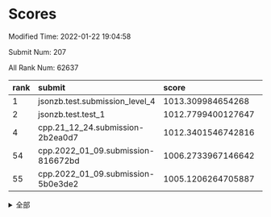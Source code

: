 # Scores

Modified Time: 2022-01-22 19:04:58

Submit Num: 207

All Rank Num: 62637

| rank |               submit               |       score        |       sigma        | pk_num |
| :--- | :--------------------------------- | :----------------- | :----------------- | :----- |
| 1    | jsonzb.test.submission_level_4     | 1013.309984654268  | 0.8130978928909701 | 1209   |
| 2    | jsonzb.test.test_1                 | 1012.7799400127647 | 0.8089447476763363 | 1212   |
| 4    | cpp.21_12_24.submission-2b2ea0d7   | 1012.3401546742816 | 0.7598173401851155 | 1212   |
| 54   | cpp.2022_01_09.submission-816672bd | 1006.2733967146642 | 0.7296048870467885 | 1207   |
| 55   | cpp.2022_01_09.submission-5b0e3de2 | 1005.1206264705887 | 0.7313995862601851 | 1211   |


<details>
<summary>全部</summary>

| rank |                 submit                 |       score        |       sigma        | pk_num |
| :--- | :------------------------------------- | :----------------- | :----------------- | :----- |
| 1    | jsonzb.test.submission_level_4         | 1013.309984654268  | 0.8130978928909701 | 1209   |
| 2    | jsonzb.test.test_1                     | 1012.7799400127647 | 0.8089447476763363 | 1212   |
| 3    | gobigger.level_3.submission_level_3_8  | 1012.6084629859329 | 0.7993413937723067 | 1210   |
| 4    | cpp.21_12_24.submission-2b2ea0d7       | 1012.3401546742816 | 0.7598173401851155 | 1212   |
| 5    | gobigger.level_3.submission_level_3_40 | 1012.1687663393965 | 0.8216798267624872 | 1214   |
| 6    | gobigger.level_3.submission_level_3_15 | 1011.6622044635965 | 0.7697600990812876 | 1211   |
| 7    | gobigger.level_3.submission_level_3_45 | 1011.3979901681678 | 0.7996808506026647 | 1207   |
| 8    | gobigger.level_3.submission_level_3_24 | 1011.2806358370649 | 0.7797353328437132 | 1215   |
| 9    | gobigger.level_3.submission_level_3_42 | 1011.1778444151305 | 0.7472130752247295 | 1210   |
| 10   | gobigger.level_3.submission_level_3_4  | 1010.979118786311  | 0.7693380599931565 | 1215   |
| 11   | gobigger.level_3.submission_level_3_23 | 1010.8690225958342 | 0.7852161033571206 | 1208   |
| 12   | gobigger.level_3.submission_level_3_34 | 1010.7272044474441 | 0.7589573077503133 | 1213   |
| 13   | gobigger.level_3.submission_level_3_10 | 1010.7012573625135 | 0.7854283591003476 | 1210   |
| 14   | gobigger.level_3.submission_level_3_46 | 1010.5704193901959 | 0.7617323551283783 | 1209   |
| 15   | gobigger.level_3.submission_level_3_5  | 1010.5355812246455 | 0.7626713629001899 | 1214   |
| 16   | gobigger.level_3.submission_level_3_49 | 1010.4899214470262 | 0.7586043494613111 | 1209   |
| 17   | gobigger.level_3.submission_level_3_35 | 1010.3253088006858 | 0.743140939355192  | 1212   |
| 18   | gobigger.level_3.submission_level_3_1  | 1010.3165160647267 | 0.770291551662378  | 1210   |
| 19   | gobigger.level_3.submission_level_3_12 | 1010.2732744407732 | 0.7504801905243461 | 1208   |
| 20   | gobigger.level_3.submission_level_3_32 | 1010.0974640400945 | 0.7694956247653882 | 1202   |
| 21   | gobigger.level_3.submission_level_3_29 | 1010.0922852920891 | 0.7545720176555828 | 1209   |
| 22   | gobigger.level_3.submission_level_3_18 | 1009.9739784715725 | 0.7531439181886417 | 1211   |
| 23   | gobigger.level_3.submission_level_3_39 | 1009.9537660003504 | 0.7645393859824756 | 1213   |
| 24   | gobigger.level_3.submission_level_3_20 | 1009.8703281527461 | 0.7618820638704055 | 1210   |
| 25   | gobigger.level_3.submission_level_3_6  | 1009.8335688374284 | 0.7664497705321514 | 1211   |
| 26   | gobigger.level_3.submission_level_3_19 | 1009.8056862683596 | 0.7601491809369743 | 1207   |
| 27   | gobigger.level_3.submission_level_3_37 | 1009.7681074895897 | 0.7454050381535886 | 1215   |
| 28   | gobigger.level_3.submission_level_3_0  | 1009.6176478664088 | 0.7598501778812589 | 1209   |
| 29   | gobigger.level_3.submission_level_3_33 | 1009.5974098547896 | 0.748465786363     | 1204   |
| 30   | gobigger.level_3.submission_level_3_11 | 1009.5178174140826 | 0.7554083550028583 | 1210   |
| 31   | gobigger.level_3.submission_level_3_25 | 1009.4275969307499 | 0.7643447302857947 | 1208   |
| 32   | gobigger.level_3.submission_level_3_41 | 1009.3716975228599 | 0.7617909900011447 | 1217   |
| 33   | gobigger.level_3.submission_level_3_2  | 1009.3270454794789 | 0.75709880669298   | 1215   |
| 34   | gobigger.level_3.submission_level_3_9  | 1009.2051022761786 | 0.7739005583662368 | 1210   |
| 35   | gobigger.level_3.submission_level_3_43 | 1009.1696150797025 | 0.7551382529890449 | 1205   |
| 36   | gobigger.level_3.submission_level_3_44 | 1009.0680449470387 | 0.757190776864421  | 1205   |
| 37   | gobigger.level_3.submission_level_3_38 | 1009.0245451281709 | 0.7544829448933571 | 1208   |
| 38   | gobigger.level_3.submission_level_3_28 | 1008.9977621191375 | 0.741622481310197  | 1206   |
| 39   | gobigger.level_3.submission_level_3_14 | 1008.9798876392097 | 0.75802135594392   | 1207   |
| 40   | gobigger.level_3.submission_level_3_21 | 1008.9743120846754 | 0.7408409693066781 | 1211   |
| 41   | gobigger.level_3.submission_level_3_13 | 1008.9265457559883 | 0.7731900364515178 | 1209   |
| 42   | gobigger.level_3.submission_level_3_31 | 1008.8458711295871 | 0.7478676681393119 | 1209   |
| 43   | gobigger.level_3.submission_level_3_30 | 1008.8216766638344 | 0.7454520070558045 | 1207   |
| 44   | gobigger.level_3.submission_level_3_16 | 1008.7037998605387 | 0.7480819341099699 | 1210   |
| 45   | gobigger.level_3.submission_level_3_22 | 1008.6647557092294 | 0.7514436307404916 | 1212   |
| 46   | gobigger.level_3.submission_level_3_48 | 1008.6058641988682 | 0.7450182532273912 | 1207   |
| 47   | gobigger.level_3.submission_level_3_26 | 1008.550753476737  | 0.7564542894374827 | 1208   |
| 48   | gobigger.level_3.submission_level_3_36 | 1008.4860818922681 | 0.7465307552832234 | 1209   |
| 49   | gobigger.level_3.submission_level_3_3  | 1008.457977573878  | 0.7367765653796389 | 1213   |
| 50   | gobigger.level_3.submission_level_3_17 | 1008.4395721545516 | 0.7476012385312716 | 1205   |
| 51   | gobigger.level_3.submission_level_3_27 | 1008.2448467957005 | 0.7463933190424357 | 1208   |
| 52   | gobigger.level_3.submission_level_3_47 | 1007.7924795709233 | 0.7575960376399286 | 1209   |
| 53   | gobigger.level_3.submission_level_3_7  | 1007.7488869790853 | 0.7515730629932039 | 1211   |
| 54   | cpp.2022_01_09.submission-816672bd     | 1006.2733967146642 | 0.7296048870467885 | 1207   |
| 55   | cpp.2022_01_09.submission-5b0e3de2     | 1005.1206264705887 | 0.7313995862601851 | 1211   |
| 56   | gobigger.level_1.submission_level_1_12 | 1004.8588727782594 | 0.7190021698729655 | 1209   |
| 57   | gobigger.level_1.submission_level_1_26 | 1004.5637174114071 | 0.7156200549480508 | 1210   |
| 58   | gobigger.level_1.submission_level_1_3  | 1004.4034978974032 | 0.728737915090766  | 1215   |
| 59   | gobigger.level_1.submission_level_1_23 | 1004.3623577152698 | 0.7168582149990222 | 1210   |
| 60   | gobigger.level_1.submission_level_1_28 | 1004.3171076676391 | 0.7128559416628447 | 1220   |
| 61   | gobigger.level_1.submission_level_1_39 | 1004.3124815764843 | 0.7102498520095161 | 1210   |
| 62   | gobigger.level_1.submission_level_1_43 | 1004.1755176150509 | 0.7301663008180533 | 1209   |
| 63   | gobigger.level_1.submission_level_1_31 | 1004.1612880451197 | 0.7110490074420078 | 1209   |
| 64   | gobigger.level_1.submission_level_1_30 | 1004.0754711901558 | 0.7149696904476146 | 1206   |
| 65   | gobigger.level_1.submission_level_1_8  | 1004.0637630601163 | 0.7086978193059795 | 1212   |
| 66   | gobigger.level_1.submission_level_1_2  | 1004.0614853343886 | 0.7291914979897995 | 1212   |
| 67   | gobigger.level_1.submission_level_1_49 | 1004.0125164939759 | 0.7164066267312598 | 1213   |
| 68   | gobigger.level_1.submission_level_1_1  | 1003.9165185135703 | 0.7144583202065342 | 1215   |
| 69   | gobigger.level_1.submission_level_1_5  | 1003.9164847018397 | 0.7202953083752796 | 1213   |
| 70   | gobigger.level_1.submission_level_1_25 | 1003.9117950162554 | 0.7173438255322849 | 1212   |
| 71   | gobigger.level_1.submission_level_1_45 | 1003.8927083104096 | 0.7037805011706009 | 1209   |
| 72   | gobigger.level_1.submission_level_1_24 | 1003.842244413259  | 0.7252197471530247 | 1214   |
| 73   | gobigger.level_1.submission_level_1_4  | 1003.8400367003735 | 0.710080176721184  | 1213   |
| 74   | gobigger.level_1.submission_level_1_11 | 1003.759635014164  | 0.7097903612168162 | 1211   |
| 75   | gobigger.level_1.submission_level_1_46 | 1003.7092695992607 | 0.7233427485561381 | 1210   |
| 76   | gobigger.level_1.submission_level_1_17 | 1003.6833390247193 | 0.7233714561406165 | 1211   |
| 77   | gobigger.level_1.submission_level_1_19 | 1003.602177570727  | 0.7189510915298536 | 1209   |
| 78   | gobigger.level_1.submission_level_1_22 | 1003.522995599267  | 0.7186891489193376 | 1208   |
| 79   | gobigger.level_1.submission_level_1_9  | 1003.5115569136384 | 0.7142821073527018 | 1205   |
| 80   | gobigger.level_1.submission_level_1_27 | 1003.4976226017299 | 0.7175849040567684 | 1208   |
| 81   | gobigger.level_1.submission_level_1_14 | 1003.4706234285314 | 0.7150967032489927 | 1209   |
| 82   | gobigger.level_1.submission_level_1_32 | 1003.3873595412302 | 0.715733791231258  | 1212   |
| 83   | gobigger.level_1.submission_level_1_37 | 1003.3716248780664 | 0.716304307801041  | 1209   |
| 84   | gobigger.level_1.submission_level_1_15 | 1003.3250754603561 | 0.7122565807663008 | 1216   |
| 85   | gobigger.level_1.submission_level_1_34 | 1003.2582806331288 | 0.720073687001509  | 1209   |
| 86   | gobigger.level_1.submission_level_1_48 | 1003.2416460732082 | 0.7291803278462681 | 1216   |
| 87   | gobigger.level_1.submission_level_1_36 | 1003.1533793262147 | 0.7124045275311632 | 1209   |
| 88   | gobigger.level_1.submission_level_1_41 | 1003.1191302467189 | 0.7195863712411356 | 1211   |
| 89   | gobigger.level_1.submission_level_1_44 | 1003.0974059009744 | 0.691619216320565  | 1207   |
| 90   | gobigger.level_1.submission_level_1_38 | 1003.0017689431386 | 0.7284477184544745 | 1208   |
| 91   | gobigger.level_1.submission_level_1_21 | 1002.9578532850934 | 0.7204857253015079 | 1209   |
| 92   | gobigger.level_1.submission_level_1_33 | 1002.907224059842  | 0.7149036033386492 | 1209   |
| 93   | gobigger.level_1.submission_level_1_20 | 1002.8494336933594 | 0.7142472711716087 | 1209   |
| 94   | gobigger.level_1.submission_level_1_47 | 1002.7729498762296 | 0.7170377211321977 | 1212   |
| 95   | gobigger.level_1.submission_level_1_35 | 1002.757884039793  | 0.7125862053663037 | 1212   |
| 96   | gobigger.level_1.submission_level_1_16 | 1002.7515383545636 | 0.7096671959240517 | 1211   |
| 97   | gobigger.level_1.submission_level_1_18 | 1002.6380548385728 | 0.7143130513502242 | 1211   |
| 98   | gobigger.level_1.submission_level_1_13 | 1002.6319256839431 | 0.7221397689304395 | 1208   |
| 99   | gobigger.level_1.submission_level_1_42 | 1002.5444567110895 | 0.7162245503853639 | 1206   |
| 100  | gobigger.level_1.submission_level_1_7  | 1002.4625160002336 | 0.713336042912558  | 1210   |
| 101  | gobigger.level_1.submission_level_1_40 | 1002.4505865928105 | 0.7152548882843457 | 1205   |
| 102  | gobigger.level_1.submission_level_1_29 | 1002.4012458790028 | 0.711160957024503  | 1204   |
| 103  | gobigger.level_1.submission_level_1_10 | 1002.3670912488026 | 0.7198243637965398 | 1213   |
| 104  | gobigger.level_1.submission_level_1_0  | 1002.2854857028601 | 0.7082171784556267 | 1207   |
| 105  | gobigger.level_1.submission_level_1_6  | 1002.1144461123735 | 0.7103580472699297 | 1213   |
| 106  | gobigger.random.submission_random_4    | 997.5983296482274  | 0.7093045229338034 | 1212   |
| 107  | gobigger.random.submission_random_30   | 996.8001107983843  | 0.7205814506701312 | 1206   |
| 108  | gobigger.random.submission_random_5    | 996.5991099697787  | 0.7064714523482487 | 1212   |
| 109  | gobigger.random.submission_random_31   | 996.520636949821   | 0.7144723392651101 | 1215   |
| 110  | gobigger.random.submission_random_16   | 996.4986396823008  | 0.7084068985972418 | 1210   |
| 111  | gobigger.random.submission_random_18   | 996.3951542698981  | 0.7115626031245106 | 1208   |
| 112  | gobigger.random.submission_random_13   | 996.3752739649873  | 0.7300695254324756 | 1216   |
| 113  | gobigger.random.submission_random_48   | 996.2455288939562  | 0.7105685296442357 | 1215   |
| 114  | gobigger.random.submission_random_37   | 996.2359854495273  | 0.7051186127801842 | 1208   |
| 115  | gobigger.random.submission_random_15   | 996.1740308916959  | 0.725325048159971  | 1207   |
| 116  | gobigger.random.submission_random_7    | 996.1680561084679  | 0.7101785800684978 | 1213   |
| 117  | gobigger.random.submission_random_36   | 996.1505407073888  | 0.7199950777319087 | 1213   |
| 118  | gobigger.random.submission_random_24   | 996.1486060973723  | 0.7378903489542108 | 1216   |
| 119  | gobigger.random.submission_random_2    | 996.1405315477111  | 0.7009444731210607 | 1215   |
| 120  | gobigger.random.submission_random_26   | 996.1348668332115  | 0.7108600286157759 | 1211   |
| 121  | gobigger.random.submission_random_39   | 996.0459258452815  | 0.7039041973263285 | 1218   |
| 122  | gobigger.random.submission_random_8    | 995.9964786233361  | 0.7127260216383207 | 1215   |
| 123  | gobigger.random.submission_random_14   | 995.9433445115416  | 0.721866338901229  | 1214   |
| 124  | gobigger.random.submission_random_21   | 995.935826729142   | 0.716082368709734  | 1209   |
| 125  | gobigger.random.submission_random_20   | 995.9279054097967  | 0.7154527189136951 | 1203   |
| 126  | gobigger.random.submission_random_1    | 995.8606180816934  | 0.7093669309943014 | 1208   |
| 127  | gobigger.random.submission_random_35   | 995.8275107567081  | 0.7098636830209605 | 1212   |
| 128  | gobigger.random.submission_random_34   | 995.8024764708045  | 0.7195081676892564 | 1216   |
| 129  | gobigger.random.submission_random_17   | 995.7946399428165  | 0.7164077447134891 | 1211   |
| 130  | gobigger.random.submission_random_25   | 995.7853020027676  | 0.7059258410522294 | 1211   |
| 131  | gobigger.random.submission_random_33   | 995.751150689282   | 0.7022259501951605 | 1205   |
| 132  | gobigger.random.submission_random_29   | 995.7114532592269  | 0.7174389000031106 | 1211   |
| 133  | gobigger.random.submission_random_42   | 995.7066510974885  | 0.7057908527904416 | 1213   |
| 134  | gobigger.random.submission_random_44   | 995.6244351928417  | 0.7064242620205773 | 1213   |
| 135  | gobigger.random.submission_random_47   | 995.6047672221508  | 0.6946713690981599 | 1211   |
| 136  | gobigger.random.submission_random_40   | 995.5885838619045  | 0.7116146591249354 | 1206   |
| 137  | gobigger.random.submission_random_22   | 995.5451046210222  | 0.6960100107000526 | 1210   |
| 138  | gobigger.random.submission_random_38   | 995.5228425000945  | 0.7085087886745722 | 1212   |
| 139  | gobigger.random.submission_random_27   | 995.5148886480156  | 0.7123117506506261 | 1212   |
| 140  | gobigger.random.submission_random_41   | 995.4542650547353  | 0.6991039888330967 | 1213   |
| 141  | gobigger.random.submission_random_12   | 995.3666310468182  | 0.7141032740823227 | 1210   |
| 142  | gobigger.random.submission_random_46   | 995.3054562909341  | 0.7102533469441271 | 1207   |
| 143  | gobigger.random.submission_random_43   | 995.2637947808457  | 0.7105625797708146 | 1211   |
| 144  | gobigger.random.submission_random_0    | 995.233791032221   | 0.7119585046167298 | 1209   |
| 145  | gobigger.random.submission_random_3    | 995.2268120956543  | 0.7130712187423929 | 1210   |
| 146  | gobigger.random.submission_random_32   | 995.1491253054389  | 0.7046641405794248 | 1205   |
| 147  | gobigger.random.submission_random_23   | 995.140658215716   | 0.7240984604092974 | 1211   |
| 148  | gobigger.random.submission_random_10   | 995.0957153246422  | 0.7178545628566468 | 1210   |
| 149  | gobigger.random.submission_random_11   | 995.0863905457021  | 0.7080068322319543 | 1211   |
| 150  | gobigger.random.submission_random_28   | 995.0760430983058  | 0.7002099996718398 | 1211   |
| 151  | gobigger.random.submission_random_6    | 994.9575947924557  | 0.7134909385679786 | 1213   |
| 152  | gobigger.random.submission_random_19   | 994.8817111770458  | 0.71448926170462   | 1216   |
| 153  | gobigger.random.submission_random_45   | 994.8183196420299  | 0.7257375544251374 | 1210   |
| 154  | gobigger.random.submission_random_49   | 994.7473061469663  | 0.7073885090196244 | 1212   |
| 155  | gobigger.random.submission_random_9    | 994.2363240540992  | 0.7219052419588174 | 1212   |
| 156  | gobigger.level_2.submission_level_2_6  | 993.6714509859502  | 0.7390641962366954 | 1208   |
| 157  | gobigger.level_2.submission_level_2_44 | 993.4593306121873  | 0.7341712803210757 | 1214   |
| 158  | gobigger.level_2.submission_level_2_7  | 993.4433044759328  | 0.7242202800066523 | 1206   |
| 159  | gobigger.level_2.submission_level_2_49 | 993.3739429540329  | 0.7336006197488132 | 1211   |
| 160  | gobigger.level_2.submission_level_2_25 | 993.3229208202034  | 0.7287753270651397 | 1208   |
| 161  | gobigger.level_2.submission_level_2_5  | 993.2425719612106  | 0.7213205957644856 | 1211   |
| 162  | gobigger.level_2.submission_level_2_3  | 993.0868618783519  | 0.7206396642076665 | 1209   |
| 163  | gobigger.level_2.submission_level_2_26 | 993.0336177615817  | 0.7374555029129385 | 1210   |
| 164  | gobigger.level_2.submission_level_2_45 | 992.9709055461769  | 0.741511467722431  | 1208   |
| 165  | gobigger.level_2.submission_level_2_40 | 992.9101637196092  | 0.7314941799627177 | 1208   |
| 166  | gobigger.level_2.submission_level_2_10 | 992.781347864444   | 0.7286394555363268 | 1210   |
| 167  | gobigger.level_2.submission_level_2_12 | 992.7581832085565  | 0.7439211855453888 | 1213   |
| 168  | gobigger.level_2.submission_level_2_24 | 992.7310759233244  | 0.7370525767953    | 1211   |
| 169  | gobigger.level_2.submission_level_2_14 | 992.6668217784835  | 0.7352024353240459 | 1212   |
| 170  | gobigger.level_2.submission_level_2_30 | 992.6428219634736  | 0.7339424705057229 | 1209   |
| 171  | gobigger.level_2.submission_level_2_43 | 992.6234046227959  | 0.7350131433016436 | 1209   |
| 172  | gobigger.level_2.submission_level_2_20 | 992.5994277875512  | 0.739766096595593  | 1210   |
| 173  | gobigger.level_2.submission_level_2_46 | 992.5808935317787  | 0.7425415305533215 | 1211   |
| 174  | gobigger.level_2.submission_level_2_9  | 992.5784590719835  | 0.7295367003847847 | 1211   |
| 175  | gobigger.level_2.submission_level_2_4  | 992.5026835743279  | 0.7411241294509197 | 1212   |
| 176  | gobigger.level_2.submission_level_2_32 | 992.4200836786476  | 0.7286192747368436 | 1220   |
| 177  | gobigger.level_2.submission_level_2_42 | 992.3643409431623  | 0.7508639891500345 | 1210   |
| 178  | gobigger.level_2.submission_level_2_0  | 992.3519988733981  | 0.7449684926938454 | 1212   |
| 179  | gobigger.level_2.submission_level_2_39 | 992.3236530292708  | 0.7504201272443826 | 1212   |
| 180  | gobigger.level_2.submission_level_2_29 | 992.3185225415964  | 0.7379390167825917 | 1213   |
| 181  | gobigger.level_2.submission_level_2_47 | 992.2185524819056  | 0.7320632872603723 | 1210   |
| 182  | gobigger.level_2.submission_level_2_41 | 992.1140672765424  | 0.7323728120444556 | 1215   |
| 183  | gobigger.level_2.submission_level_2_21 | 992.0782969943986  | 0.7489209344125383 | 1213   |
| 184  | gobigger.level_2.submission_level_2_27 | 992.0178765190577  | 0.758999056879652  | 1211   |
| 185  | gobigger.level_2.submission_level_2_18 | 991.9994541561515  | 0.7258037935820607 | 1209   |
| 186  | gobigger.level_2.submission_level_2_48 | 991.9797502989973  | 0.7296431925716402 | 1208   |
| 187  | gobigger.level_2.submission_level_2_31 | 991.85792710775    | 0.7709579551896498 | 1216   |
| 188  | gobigger.level_2.submission_level_2_22 | 991.847238387822   | 0.7549656214946869 | 1216   |
| 189  | gobigger.level_2.submission_level_2_17 | 991.8275161892565  | 0.7500743256214829 | 1210   |
| 190  | gobigger.level_2.submission_level_2_2  | 991.7517757259242  | 0.748268327212082  | 1205   |
| 191  | gobigger.level_2.submission_level_2_37 | 991.6039577209019  | 0.7693699086768491 | 1210   |
| 192  | gobigger.level_2.submission_level_2_11 | 991.5910688562977  | 0.744245563313679  | 1212   |
| 193  | gobigger.level_2.submission_level_2_13 | 991.5406065533797  | 0.7452818255069396 | 1216   |
| 194  | gobigger.level_2.submission_level_2_28 | 991.3781530633008  | 0.7442879678392582 | 1208   |
| 195  | gobigger.level_2.submission_level_2_15 | 991.1825656752955  | 0.739740588041131  | 1207   |
| 196  | gobigger.level_2.submission_level_2_23 | 991.1287127362415  | 0.7540422483638775 | 1204   |
| 197  | gobigger.level_2.submission_level_2_34 | 991.1239850638797  | 0.7548239045387227 | 1213   |
| 198  | gobigger.level_2.submission_level_2_38 | 991.0244833861981  | 0.7556582496408009 | 1210   |
| 199  | gobigger.level_2.submission_level_2_33 | 990.99682755374    | 0.7363109228455805 | 1209   |
| 200  | gobigger.level_2.submission_level_2_1  | 990.9296925562139  | 0.7623163847369722 | 1206   |
| 201  | gobigger.level_2.submission_level_2_36 | 990.7444647654036  | 0.7541341946835372 | 1211   |
| 202  | gobigger.level_2.submission_level_2_19 | 990.7109397555851  | 0.7488010831932319 | 1210   |
| 203  | gobigger.level_2.submission_level_2_35 | 990.2513958244449  | 0.7525198034951491 | 1207   |
| 204  | gobigger.level_2.submission_level_2_8  | 990.2122604379301  | 0.7549912784898459 | 1210   |
| 205  | gobigger.level_2.submission_level_2_16 | 989.9970933458243  | 0.7707252668729742 | 1210   |
| 206  | gobigger.none.submission_none_0        | 977.0857197334809  | 1.2929214297922074 | 1207   |
| 207  | gobigger.none.submission_none_1        | 975.8765747367909  | 1.4136108807771164 | 1208   |

</details>